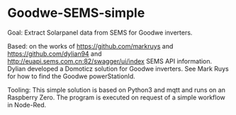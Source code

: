 # Goodwe-SEMS-simple
Goal: Extract Solarpanel data from SEMS for Goodwe inverters.

Based:  on the works of https://github.com/markruys and https://github.com/dylian94 and http://euapi.sems.com.cn:82/swagger/ui/index SEMS API information.  Dylian developed a Domoticz solution for Goodwe inverters. 
See Mark Ruys for how to find the Goodwe powerStationId. 

Tooling: This simple solution is based on Python3 and mqtt and runs on an Raspberry Zero. The program is executed on request of a simple workflow in Node-Red. 

